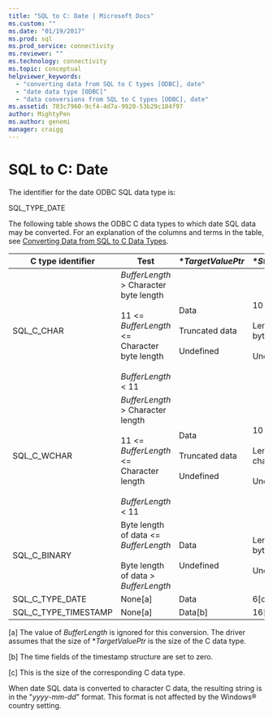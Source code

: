 ```yaml
---
title: "SQL to C: Date | Microsoft Docs"
ms.custom: ""
ms.date: "01/19/2017"
ms.prod: sql
ms.prod_service: connectivity
ms.reviewer: ""
ms.technology: connectivity
ms.topic: conceptual
helpviewer_keywords: 
  - "converting data from SQL to C types [ODBC], date"
  - "date data type [ODBC]"
  - "data conversions from SQL to C types [ODBC], date"
ms.assetid: 703c7960-9cf4-4d7a-9920-53b29c184f97
author: MightyPen
ms.author: genemi
manager: craigg
---
```

# SQL to C: Date
The identifier for the date ODBC SQL data type is:  
  
 SQL_TYPE_DATE  
  
 The following table shows the ODBC C data types to which date SQL data may be converted. For an explanation of the columns and terms in the table, see [Converting Data from SQL to C Data Types](../../../odbc/reference/appendixes/converting-data-from-sql-to-c-data-types.md).  
  
|C type identifier|Test|**TargetValuePtr*|**StrLen_or_IndPtr*|SQLSTATE|  
|-----------------------|----------|------------------------|----------------------------|--------------|  
|SQL_C_CHAR|*BufferLength* > Character byte length<br /><br /> 11 <= *BufferLength* <= Character byte length<br /><br /> *BufferLength* < 11|Data<br /><br /> Truncated data<br /><br /> Undefined|10<br /><br /> Length of data in bytes<br /><br /> Undefined|n/a<br /><br /> 01004<br /><br /> 22003|  
|SQL_C_WCHAR|*BufferLength* > Character length<br /><br /> 11 <= *BufferLength* <= Character length<br /><br /> *BufferLength* < 11|Data<br /><br /> Truncated data<br /><br /> Undefined|10<br /><br /> Length of data in characters<br /><br /> Undefined|n/a<br /><br /> 01004<br /><br /> 22003|  
|SQL_C_BINARY|Byte length of data <= *BufferLength*<br /><br /> Byte length of data > *BufferLength*|Data<br /><br /> Undefined|Length of data in bytes<br /><br /> Undefined|n/a<br /><br /> 22003|  
|SQL_C_TYPE_DATE|None[a]|Data|6[c]|n/a|  
|SQL_C_TYPE_TIMESTAMP|None[a]|Data[b]|16[c]|n/a|  
  
 [a]   The value of *BufferLength* is ignored for this conversion. The driver assumes that the size of **TargetValuePtr* is the size of the C data type.  
  
 [b]   The time fields of the timestamp structure are set to zero.  
  
 [c]   This is the size of the corresponding C data type.  
  
 When date SQL data is converted to character C data, the resulting string is in the "*yyyy*-*mm*-*dd*" format. This format is not affected by the Windows® country setting.

